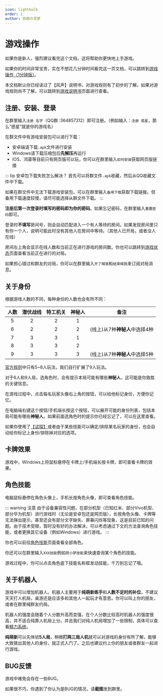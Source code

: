 ```yaml
---
icon: lightbulb
order: 1
author: 奇葩の灵梦
---
```


# 游戏操作

如果你是新人，强烈建议看完这个文档，这将帮助你更快地上手游戏。

如果你的时间非常宝贵，实在不想花几分钟时间看完这一页文档，可以跳转到[游戏操作（1分钟版）](welcome_simplified.md)。

本文档默认你已经读过了【风声】说明书，对游戏规则有了初步的了解。如果对游戏规则尚不了解，可以跳转到[游戏说明书](../guide/how_to_play.md)页面进行查看。

## 注册、安装、登录
在群里输入`注册 名字`（QQ群 :364857312）即可注册。（例如输入：`注册 惑星`，那么“惑星”就是你的游戏名）

在群文件中有游戏安装包可以进行下载：
- 安卓端请下载`.apk`文件进行安装
- Windows请下载压缩包后**先解压**再运行
- IOS、鸿蒙等目前只有网页版可以玩，你可以在群里输入`如何安装`获取网页版链接

::: tip 安卓包下载失败怎么解决？
首先可以将群文件`.apk`收藏，然后从QQ收藏文件中下载。

如果在群文件中无法下载游戏安装包，可以在群里输入`备用下载`获取下载链接。但备用下载速度较慢，请尽可能选择从群文件下载。
:::

**注册后第一次登录时填写的密码即为你的密码**。如果忘记密码，在群里输入`重置密码`即可。

登录时**不填写**房间号，则会自动匹配进入一个有人等待的房间。如果发现房间里只有你一个人，说明可能此时没有其他人在房间中等待。（其他人已开局，或者没人在线）

房间左上角会显示在线人数和当前正在进行游戏的房间数。你也可以跳转到[游戏状态](/game_status.md)页面查看当前正在进行的对局。

如果担心错过和群友的对局，你可以在群里输入`开了喊我`和`结束喊我`来订阅对局消息。

## 关于身份

根据游戏人数的不同，每种身份的人数也会有所不同：

| **人数** | **潜伏战线** | **特工机关** | **神秘人** | **备注**              |
|:------:|:--------:|:--------:|:-------:|---------------------|
|   5    |    2     |    2     |    1    |                     |
|   6    |    2     |    2     |    2    | (线上)从7种**神秘人**中选择4种 |
|   7    |    3     |    3     |    1    |                     |
|   8    |    3     |    3     |    2    |                     |
|   9    |    3     |    3     |    3    | (线上)从7种**神秘人**中选择5种 |

[官方规则](../guide/how_to_play.md#一、分发身份牌)中只有5~8人玩法，我们自行扩展了9人玩法。

对于6人和9人局，选角色时，会有提示本局可能有哪些**神秘人**，这可能是你致胜的关键信息。

在游戏过程中，点击每名玩家头像右上角的按钮，可以给他标记身份，方便你记忆。

在电脑端右键这个按钮/手机端长按这个按钮，可以展开可能的身份列表，包括本局可能有哪些**神秘人**。如果前面选角色时的提示你已经忘记了，可以在这里查看。

如果你使用了[【试探】](#卡牌效果)或者由于某些技能可以确定/排除某名玩家的身份，也会自动给你标记上身份/排除掉对应的选项。

## 卡牌效果

游戏中，Windows上将鼠标悬停在卡牌上/手机端长按卡牌，即可查看卡牌的效果。

## 角色技能

电脑鼠标悬停在角色头像上，手机长按角色头像，即可查看角色技能。

::: warning 注意
由于设备兼容性问题，在部分机型（已知红米、部分Vivo机型、部分华为机型）进行游戏时（无论是安卓包还是网页版），长按角色头像、卡牌等无法弹出提示，甚至还会有部分文字缺失、屏幕闪烁等现象，这是目前已知的问题。由于技术受限，暂时没有好的办法解决，可以考虑通过下文的方法查询角色技能，或者更换其它设备（例如Windows）进行游戏。
:::

你也可以前往[角色技能](../skills/)页面查看全部角色。

你还可以在群里输入`XXX技能`例如`顾小梦技能`来快速查询某个角色的技能。

游戏过程中，你可以点击角色底下技能名称框发动技能，千万别忘记了哦。

## 关于机器人

游戏中可以增加机器人。机器人主要用于**纯萌新练手**和**人数不足时的补位**，不建议天天打人机局，桌游还是应该多和其他人一起玩才有意思。你可以叫上你的朋友，或者在群里喊群友约局。

机器人的强度会随着个人分数升高而变强，在个人分数比较高时机器人的强度很高，并不适合纯靠人机局上分。并且我们对纯人机局增加了一些限制，具体可以查看[精力系统](score_and_season.md#精力系统)。

**纯萌新**可以先体验**5人局**，稍微**打两三局人机**就可以对游戏的身份有所了解，能够大致猜出其他人的身份，就正式入门了。之后也建议约上你的朋友或者群友一起进行游戏。

## BUG反馈

游戏中难免会存在一些BUG。

如果很不巧，你遇到了你认为是BUG的情况，请**截图**发到群里。
